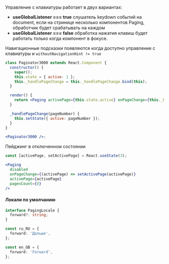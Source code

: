 Управление с клавиатуры работает в двух вариантах:

- **useGlobalListener === true** слушатель keydown событий на document, если на стринице несколько компонентов Paging,
  обработчик будет срабатывать на каждом
- **useGlobalListener === false** обработка нажатия клавиш будет работать только когда компонент в фокусе.

Навигационные подсказки появляются когда доступно управление с клавиатуры и `withoutNavigationHint != true`

```jsx harmony
class Paginator3000 extends React.Component {
  constructor() {
    super();
    this.state = { active: 1 };
    this._handlePageChange = this._handlePageChange.bind(this);
  }

  render() {
    return <Paging activePage={this.state.active} onPageChange={this._handlePageChange} pagesCount={12} />;
  }

  _handlePageChange(pageNumber) {
    this.setState({ active: pageNumber });
  }
}

<Paginator3000 />;
```

Пейджинг в отключенном состоянии

```jsx
const [activePage, setActivePage] = React.useState(3);

<Paging
  disabled
  onPageChange={(activePage) => setActivePage(activePage)}
  activePage={activePage}
  pagesCount={8}
/>
```

#### Локали по умолчанию

```typescript static
interface PagingLocale {
  forward?: string;
}

const ru_RU = {
  forward: 'Дальше',
};

const en_GB = {
  forward: 'Forward',
};
```
